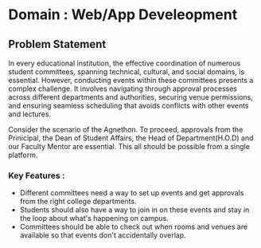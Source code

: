 # Domain : Web/App Develeopment

## Problem Statement

In every educational institution, the effective coordination of numerous student committees, spanning technical, cultural, and social domains, is essential. However, conducting events within these committees presents a complex challenge. It involves navigating through approval processes across different departments and authorities, securing venue permissions, and ensuring seamless scheduling that avoids conflicts with other events and lectures.

Consider the scenario of the Agnethon. To proceed, approvals from the Prinicipal, the Dean of Student Affairs, the Head of Department(H.O.D) and our Faculty Mentor are essential. This all should be possible from a single platform.

### Key Features :
- Different committees need a way to set up events and get approvals from the right college departments.
- Students should also have a way to join in on these events and stay in the loop about what's happening on campus.
- Committees should be able to check out when rooms and venues are available so that events don't accidentally overlap.